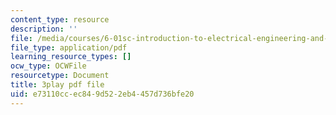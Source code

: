 ```yaml
---
content_type: resource
description: ''
file: /media/courses/6-01sc-introduction-to-electrical-engineering-and-computer-science-i-spring-2011/e73110ccec849d522eb4457d736bfe20_vcDBNyKvLcs.pdf
file_type: application/pdf
learning_resource_types: []
ocw_type: OCWFile
resourcetype: Document
title: 3play pdf file
uid: e73110cc-ec84-9d52-2eb4-457d736bfe20
---
```

